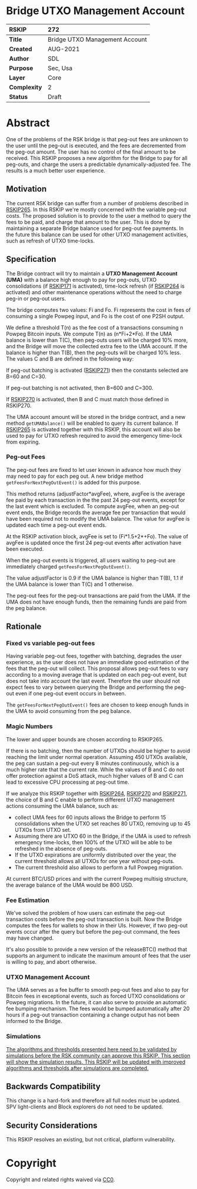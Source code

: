 # Bridge UTXO Management Account


|RSKIP          | 272 |
| :------------ |:-------------|
|**Title**      |Bridge UTXO Management Account|
|**Created**    |AUG-2021 |
|**Author**     | SDL |
|**Purpose**    |Sec, Usa |
|**Layer**      |Core |
|**Complexity** |2 |
|**Status**     |Draft |

#  **Abstract**

One of the problems of the RSK bridge is that peg-out fees are unknown to the user until the peg-out is executed, and the fees are decremented from the peg-out amount. The user has no control of the final amount to be received. This RSKIP proposes a new algorithm for the Bridge to pay for all peg-outs, and charge the users a predictable dynamically-adjusted fee. The results is a much better user experience.

## Motivation

The current RSK bridge can suffer from a number of problems described in [RSKIP265](https://github.com/rsksmart/RSKIPs/blob/master/IPs/RSKIP265.md). In this RSKIP we're mostly concerned with the variable peg-out costs. The proposed solution is to provide to the user a method to query the fees to be paid, and charge that amount to the user. This is done by maintaining a separate Bridge balance used for peg-out fee payments. In the future this balance can be used for other UTXO management activities, such as refresh of UTXO time-locks. 

## Specification

The Bridge contract will try to maintain a **UTXO Management Account (UMA)** with a balance high enough to pay for peg-outs, UTXO consolidations (if [RSKIP171](https://github.com/rsksmart/RSKIPs/blob/master/IPs/RSKIP271.md) is activated), time-lock refresh (if [RSKIP264](https://github.com/rsksmart/RSKIPs/blob/master/IPs/RSKIP264.md) is activated) and other maintenance operations without the need to charge peg-in or peg-out users. 

The bridge computes two values: Fi and Fo. Fi represents the cost in fees of consuming a single Powpeg input, and Fo is the cost of one P2SH output.

We define a threshold T(n) as the fee cost of a transactions consuming n Powpeg Bitcoin inputs. We compute T(n) as (n\*Fi+2\*Fo).
If the UMA balance is lower than T(C), then peg-outs users will be charged 10% more, and the Bridge will move the collected extra fee to the UMA account. If the balance is higher than T(B), then the peg-outs will be charged 10% less. The values C and B are defined in the following way:

If peg-out batching is activated ([RSKIP271](https://github.com/rsksmart/RSKIPs/blob/master/IPs/RSKIP271.md)) then the constants selected are B=60 and C=30.

If peg-out batching is not activated, then B=600 and C=300.

If [RSKIP270](https://github.com/rsksmart/RSKIPs/blob/master/IPs/RSKIP270.md) is activated, then B and C must match those defined in RSKIP270.

The UMA account amount will be stored in the bridge contract, and a new method `getUMABalance()` will be enabled to query its current balance. If [RSKIP265](https://github.com/rsksmart/RSKIPs/blob/master/IPs/RSKIP265.md) is activated together with this RSKIP, this account will also be used to pay for UTXO refresh required to avoid the emergency time-lock from expiring.

### Peg-out Fees

The peg-out fees are fixed to let user known in advance how much they may need to pay for each peg out. A new bridge method `getFeesForNextPegOutEvent()` is added for this purpose.


This method returns (adjustFactor*avgFee), where, avgFee is the average fee paid by each transaction in the the past 24 peg-out events, except for the last event which is excluded. To compute avgFee, when an peg-out event ends, the Bridge records the average fee per transaction that would have been required not to modify the UMA balance. The value for avgFee is updated each time a peg-out event ends.

At the RSKIP activation block, avgFee is set to (Fi\*1.5+2*+Fo). The value of avgFee is updated once the first 24 peg-out events after activation have been executed.

When the peg-out events is triggered, all users waiting to peg-out are immediately charged `getFeesForNextPegOutEvent()`. 

The value adjustFactor is 0.9 if the UMA balance is higher than T(B), 1.1 if the UMA balance is lower than T(C) and 1 otherwise.

The peg-out fees for the peg-out transactions are paid from the UMA. If the UMA does not have enough funds, then the remaining funds are paid from the peg balance.  


## Rationale

### Fixed vs variable peg-out fees

Having variable peg-out fees, together with batching, degrades the user experience, as the user does not have an immediate good estimation of the fees that the peg-out will collect. This proposal allows peg-out fees to vary according to a moving average that is updated on each peg-out event, but does not take into account the last event. Therefore the user should not expect fees to vary between querying the Bridge and performing the peg-out even if one peg-out event occurs in between. 

The `getFeesForNextPegOutEvent()` fees are chosen to keep enough funds in the UMA to avoid consuming from the peg balance.


### Magic Numbers

The lower and upper bounds are chosen according to RSKIP265.

If there is no batching, then the number of UTXOs should be higher to avoid reaching the limit under normal operation. Assuming 450 UTXOs available, the peg can sustain a peg-out every 8 minutes continuously, which is a much higher rate that the current rate. While the values of B and C do not offer protection against a DoS attack, much higher values of B and C can lead to excessive CPU processing at peg-out time.

If we analyze this RSKIP together with [RSKIP264](https://github.com/rsksmart/RSKIPs/blob/master/IPs/RSKIP264.md), [RSKIP270](https://github.com/rsksmart/RSKIPs/blob/master/IPs/RSKIP270.md) and [RSKIP271](https://github.com/rsksmart/RSKIPs/blob/master/IPs/RSKIP271.md), the choice of B and C enable to perform different UTXO management actions consuming the UMA balance, such as:

* collect UMA fees for 60 inputs allows the Bridge to perform 15 consolidations when the UTXO set reaches 80 UTXO, removing up to 45 UTXOs from UTXO set.  
* Assuming there are UTXO 60 in the Bridge, if the UMA is used to refresh emergency time-locks, then 100% of the UTXO will be able to be refreshed in the absence of peg-outs. 
* If the UTXO expirations are uniformly distributed over the year, the current threshold allows all UTXOs for one year without peg-outs. 
* The current threshold also allows to perform a full Powpeg migration. 

At current BTC/USD prices and with the current Powpeg multisig structure, the average balance of the UMA would be 800 USD. 

### Fee Estimation

We've solved the problem of how users can estimate the peg-out transaction costs before the peg-out transaction is built. Now the Bridge computes the fees for wallets to show in their UIs. However, if two peg-out events occur after the query but before the peg-out command, the fees may have changed. 

It's also possible to provide a new version of the releaseBTC() method that supports an argument to indicate the maximum amount of fees that the user is willing to pay, and abort otherwise.

### UTXO Management Account

The UMA serves as a fee buffer to smooth peg-out fees and also to pay for Bitcoin fees in exceptional events, such as forced UTXO consolidations or Powpeg migrations. In the future, it can also serve to provide an automatic fee bumping mechanism. The fees would be bumped automatically after 20 hours if a peg-out transaction containing a change output has not been informed to the Bridge. 

### Simulations

<u>The algorithms and thresholds presented here need to be validated by simulations before the RSK community can approve this RSKIP. This section will show the simulation results. This RSKIP will be updated with improved algorithms and thresholds after simulations are completed.</u>

## Backwards Compatibility

This change is a hard-fork and therefore all full nodes must be updated. SPV light-clients and Block explorers do not need to be updated. 

## Security Considerations

This RSKIP resolves an existing, but not critical, platform vulnerability.


# **Copyright**

Copyright and related rights waived via [CC0](https://creativecommons.org/publicdomain/zero/1.0/).
